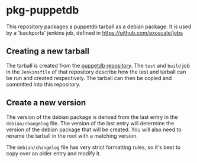 # pkg-puppetdb
This repository packages a puppetdb tarball as a debian package. It is used by a 'backports' jenkins job, defined in https://github.com/exoscale/jobs

## Creating a new tarball
The tarball is created from the [puppetdb repository](https://github.com/exoscale/puppetdb/tree/2.3.x-select-hotfix). The `test` and `build` job in the `Jenkinsfile` of that repository describe how the test and tarball can be run and created respectively.
The tarball can then be copied and committed into this repository.

## Create a new version
The version of the debian package is derived from the last entry in the `debian/changelog` file. The version of the last entry will determine the version of the debian package that will be created. You will also need to rename the tarball in the root with a matching version.

The `debian/changelog` file has very strict formatting rules, so it's best to copy over an older entry and modify it.
